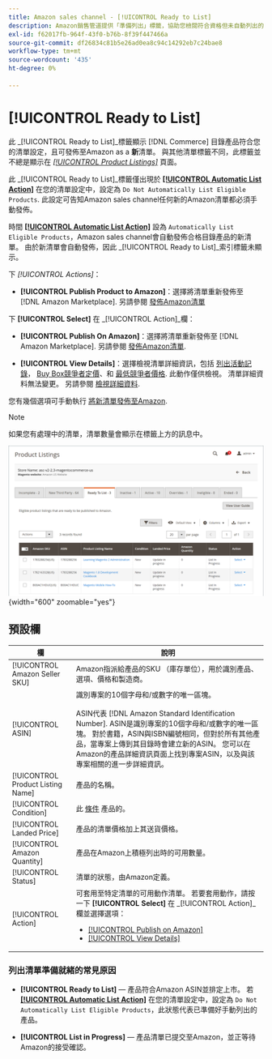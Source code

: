 ```yaml
---
title: Amazon sales channel - [!UICONTROL Ready to List]
description: Amazon銷售管道提供「準備列出」標籤，協助您檢閱符合資格但未自動列出的Commerce產品。
exl-id: f62017fb-964f-43f0-b76b-8f39f447466a
source-git-commit: df26834c81b5e26ad0ea8c94c14292eb7c24bae8
workflow-type: tm+mt
source-wordcount: '435'
ht-degree: 0%

---
```


# [!UICONTROL Ready to List]

此 _[!UICONTROL Ready to List]_標籤顯示 [!DNL Commerce] 目錄產品符合您的清單設定，且可發佈至Amazon as a **新**清單。 與其他清單標籤不同，此標籤並不總是顯示在 [_[!UICONTROL Product Listings]_](./managing-product-listings.md) 頁面。

此 _[!UICONTROL Ready to List]_標籤僅出現於 [**[!UICONTROL Automatic List Action]**](./product-listing-actions.md) 在您的清單設定中，設定為 `Do Not Automatically List Eligible Products`. 此設定可告知Amazon sales channel任何新的Amazon清單都必須手動發佈。

時間 [**[!UICONTROL Automatic List Action]**](./product-listing-actions.md) 設為 `Automatically List Eligible Products`，Amazon sales channel會自動發佈合格目錄產品的新清單。 由於新清單會自動發佈，因此 _[!UICONTROL Ready to List]_索引標籤未顯示。

下 _[!UICONTROL Actions]_：

- **[!UICONTROL Publish Product to Amazon]**：選擇將清單重新發佈至 [!DNL Amazon Marketplace]. 另請參閱 [發佈Amazon清單](./publish-listings-manually.md)

下 **[!UICONTROL Select]** 在 _[!UICONTROL Action]_欄：

- **[!UICONTROL Publish On Amazon]**：選擇將清單重新發佈至 [!DNL Amazon Marketplace]. 另請參閱 [發佈Amazon清單](./publish-listings-manually.md).

- **[!UICONTROL View Details]**：選擇檢視清單詳細資訊，包括 [列出活動記錄](./product-listing-details.md#listing-activity-log)， [Buy Box競爭者定價](./product-listing-details.md#buy-box-competitor-pricing)、和 [最低競爭者價格](./product-listing-details.md#lowest-competitor-pricing). 此動作僅供檢視。 清單詳細資料無法變更。 另請參閱 [檢視詳細資料](./product-listing-details.md).

您有幾個選項可手動執行 [將新清單發佈至Amazon](./publish-listings-manually.md).

>[!NOTE]
>如果您有處理中的清單，清單數量會顯示在標籤上方的訊息中。

![準備列出](assets/amazon-ready-to-list.png){width="600" zoomable="yes"}

## 預設欄

| 欄 | 說明 |
|---|---|
| [!UICONTROL Amazon Seller SKU] | Amazon指派給產品的SKU （庫存單位），用於識別產品、選項、價格和製造商。 |
| [!UICONTROL ASIN] | 識別專案的10個字母和/或數字的唯一區塊。<br><br>ASIN代表 [!DNL Amazon Standard Identification Number]. ASIN是識別專案的10個字母和/或數字的唯一區塊。 對於書籍，ASIN與ISBN編號相同，但對於所有其他產品，當專案上傳到其目錄時會建立新的ASIN。 您可以在Amazon的產品詳細資訊頁面上找到專案ASIN，以及與該專案相關的進一步詳細資訊。 |
| [!UICONTROL Product Listing Name] | 產品的名稱。 |
| [!UICONTROL Condition] | 此 [條件](./product-listing-condition.md) 產品的。 |
| [!UICONTROL Landed Price] | 產品的清單價格加上其送貨價格。 |
| [!UICONTROL Amazon Quantity] | 產品在Amazon上積極列出時的可用數量。 |
| [!UICONTROL Status] | 清單的狀態，由Amazon定義。 |
| [!UICONTROL Action] | 可套用至特定清單的可用動作清單。 若要套用動作，請按一下 **[!UICONTROL Select]** 在 _[!UICONTROL Action]_欄並選擇選項：<ul><li>[[!UICONTROL Publish on Amazon]](./publish-listings-manually.md)</li><li>[[!UICONTROL View Details]](./product-listing-details.md)</li></ul> |

### 列出清單準備就緒的常見原因

- **[!UICONTROL Ready to List]**  — 產品符合Amazon ASIN並排定上市。 若 [**[!UICONTROL Automatic List Action]**](./product-listing-actions.md) 在您的清單設定中，設定為 `Do Not Automatically List Eligible Products`，此狀態代表已準備好手動列出的產品。

- **[!UICONTROL List in Progress]**  — 產品清單已提交至Amazon，並正等待Amazon的接受確認。
